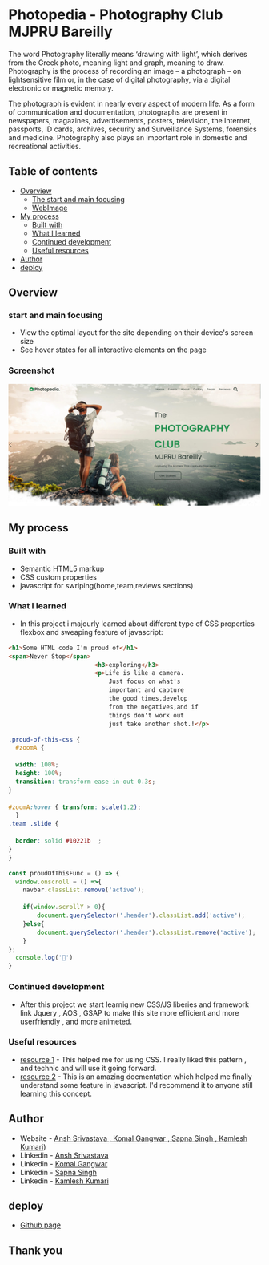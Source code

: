 # Photopedia - Photography Club MJPRU Bareilly
The word Photography literally means ‘drawing with light’, which derives from the Greek photo, meaning light and graph, meaning to draw. Photography is the process of recording an image – a photograph – on lightsensitive film or, in the case of digital photography, via a digital electronic or magnetic memory.

The photograph is evident in nearly every aspect of modern life. As a form of communication and documentation, photographs are present in newspapers, magazines, advertisements, posters, television, the Internet, passports, ID cards, archives, security and Surveillance Systems, forensics and medicine. Photography also plays an important role in domestic and recreational activities.


## Table of contents

- [Overview](#overview)
  - [The start and main focusing](#the-start)
  - [WebImage](#webimage)
- [My process](#my-process)
  - [Built with](#built-with)
  - [What I learned](#what-i-learned)
  - [Continued development](#continued-development)
  - [Useful resources](#useful-resources)
- [Author](#author)
- [deploy](#deploy)


## Overview

### start and main focusing

- View the optimal layout for the site depending on their device's screen size
- See hover states for all interactive elements on the page

### Screenshot

![website screenshot](./photopedia.jpg)


## My process

### Built with

- Semantic HTML5 markup
- CSS custom properties
- javascript for swriping(home,team,reviews sections)


### What I learned

- In this project i majourly learned about different type of CSS properties flexbox and sweaping feature of javascript:

```html
<h1>Some HTML code I'm proud of</h1>
<span>Never Stop</span>
                        <h3>exploring</h3>
                        <p>Life is like a camera.
                            Just focus on what's 
                            important and capture 
                            the good times,develop
                            from the negatives,and if
                            things don't work out 
                            just take another shot.!</p>
```
```css
.proud-of-this-css {
  #zoomA {
 
  width: 100%;
  height: 100%;
  transition: transform ease-in-out 0.3s;
}
 
#zoomA:hover { transform: scale(1.2); 
  }
.team .slide {

  border: solid #10221b  ;
}
}
```
```js
const proudOfThisFunc = () => {
  window.onscroll = () =>{
    navbar.classList.remove('active');

    if(window.scrollY > 0){
        document.querySelector('.header').classList.add('active');
    }else{
        document.querySelector('.header').classList.remove('active');
    }
};
  console.log('🎉')
}
```


### Continued development
- After this project we start learnig new CSS/JS liberies and framework link Jquery , AOS , GSAP to make this site more efficient and more userfriendly , and more animeted.


### Useful resources

- [resource 1](https://developer.mozilla.org/en) - This helped me for using CSS. I really liked this pattern , and technic and will use it going forward.
- [resource 2](https://www.w3schools.com) - This is an amazing docmentation which helped me finally understand some feature in javascript. I'd recommend it to anyone still learning this concept.


## Author

- Website - [Ansh Srivastava , Komal Gangwar , Sapna Singh , Kamlesh Kumari]())
- Linkedin - [Ansh Srivastava](https://www.linkedin.com/in/ansh-srivastava-bb544b225)
- Linkedin - [Komal Gangwar](https://www.linkedin.com/in/komal-gangwar-646bb8227)
- Linkedin - [Sapna Singh](https://www.linkedin.com/in/sapna-singh-3933b9228)
- Linkedin - [Kamlesh Kumari](https://www.linkedin.com/in/kamlesh-kumari-1b4965244/)




## deploy
- [Github page]()

## Thank you
